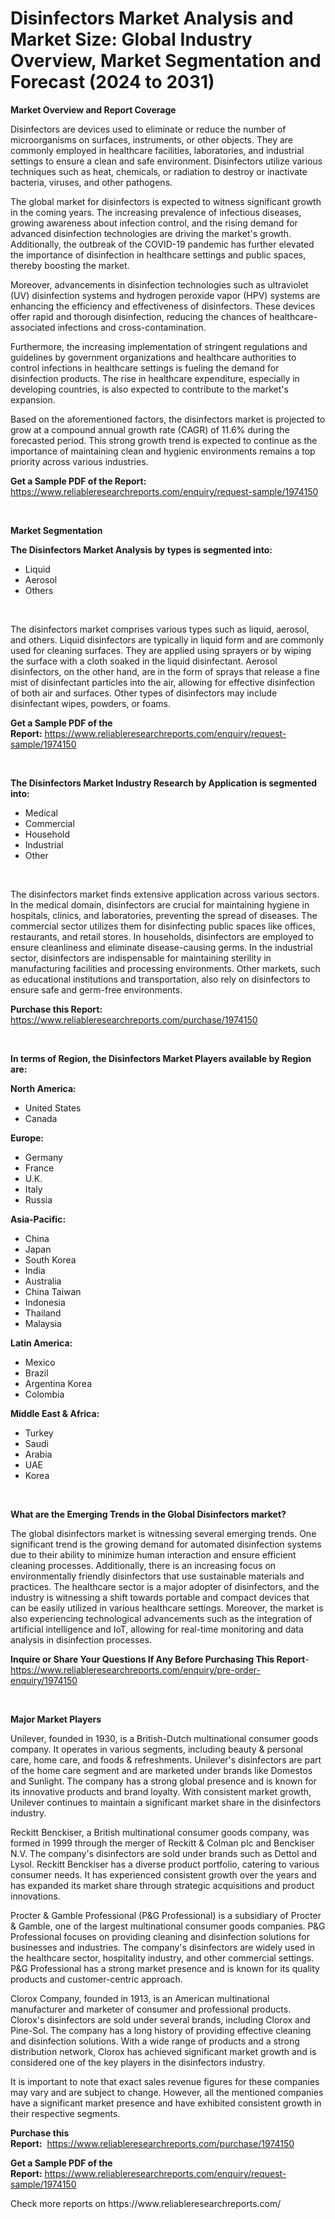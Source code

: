 <p><h1>Disinfectors Market Analysis and Market Size: Global Industry Overview, Market Segmentation and Forecast (2024 to 2031)</h1></p><p><strong>Market Overview and Report Coverage</strong></p>
<p><p>Disinfectors are devices used to eliminate or reduce the number of microorganisms on surfaces, instruments, or other objects. They are commonly employed in healthcare facilities, laboratories, and industrial settings to ensure a clean and safe environment. Disinfectors utilize various techniques such as heat, chemicals, or radiation to destroy or inactivate bacteria, viruses, and other pathogens.</p><p>The global market for disinfectors is expected to witness significant growth in the coming years. The increasing prevalence of infectious diseases, growing awareness about infection control, and the rising demand for advanced disinfection technologies are driving the market's growth. Additionally, the outbreak of the COVID-19 pandemic has further elevated the importance of disinfection in healthcare settings and public spaces, thereby boosting the market.</p><p>Moreover, advancements in disinfection technologies such as ultraviolet (UV) disinfection systems and hydrogen peroxide vapor (HPV) systems are enhancing the efficiency and effectiveness of disinfectors. These devices offer rapid and thorough disinfection, reducing the chances of healthcare-associated infections and cross-contamination.</p><p>Furthermore, the increasing implementation of stringent regulations and guidelines by government organizations and healthcare authorities to control infections in healthcare settings is fueling the demand for disinfection products. The rise in healthcare expenditure, especially in developing countries, is also expected to contribute to the market's expansion.</p><p>Based on the aforementioned factors, the disinfectors market is projected to grow at a compound annual growth rate (CAGR) of 11.6% during the forecasted period. This strong growth trend is expected to continue as the importance of maintaining clean and hygienic environments remains a top priority across various industries.</p></p>
<p><strong>Get a Sample PDF of the Report:</strong> <a href="https://www.reliableresearchreports.com/enquiry/request-sample/1974150">https://www.reliableresearchreports.com/enquiry/request-sample/1974150</a></p>
<p>&nbsp;</p>
<p><strong>Market Segmentation</strong></p>
<p><strong>The Disinfectors Market Analysis by types is segmented into:</strong></p>
<p><ul><li>Liquid</li><li>Aerosol</li><li>Others</li></ul></p>
<p>&nbsp;</p>
<p><p>The disinfectors market comprises various types such as liquid, aerosol, and others. Liquid disinfectors are typically in liquid form and are commonly used for cleaning surfaces. They are applied using sprayers or by wiping the surface with a cloth soaked in the liquid disinfectant. Aerosol disinfectors, on the other hand, are in the form of sprays that release a fine mist of disinfectant particles into the air, allowing for effective disinfection of both air and surfaces. Other types of disinfectors may include disinfectant wipes, powders, or foams.</p></p>
<p><strong>Get a Sample PDF of the Report:</strong>&nbsp;<a href="https://www.reliableresearchreports.com/enquiry/request-sample/1974150">https://www.reliableresearchreports.com/enquiry/request-sample/1974150</a></p>
<p>&nbsp;</p>
<p><strong>The Disinfectors Market Industry Research by Application is segmented into:</strong></p>
<p><ul><li>Medical</li><li>Commercial</li><li>Household</li><li>Industrial</li><li>Other</li></ul></p>
<p>&nbsp;</p>
<p><p>The disinfectors market finds extensive application across various sectors. In the medical domain, disinfectors are crucial for maintaining hygiene in hospitals, clinics, and laboratories, preventing the spread of diseases. The commercial sector utilizes them for disinfecting public spaces like offices, restaurants, and retail stores. In households, disinfectors are employed to ensure cleanliness and eliminate disease-causing germs. In the industrial sector, disinfectors are indispensable for maintaining sterility in manufacturing facilities and processing environments. Other markets, such as educational institutions and transportation, also rely on disinfectors to ensure safe and germ-free environments.</p></p>
<p><strong>Purchase this Report:</strong>&nbsp; <a href="https://www.reliableresearchreports.com/purchase/1974150">https://www.reliableresearchreports.com/purchase/1974150</a></p>
<p>&nbsp;</p>
<p><strong>In terms of Region, the Disinfectors Market Players available by Region are:</strong></p>
<p>
    <p> <strong> North America: </strong>
        <ul>
            <li>United States</li>
            <li>Canada</li>
        </ul>
        </p> 
    <p> <strong> Europe: </strong>
        <ul>
            <li>Germany</li>
            <li>France</li>
            <li>U.K.</li>
            <li>Italy</li>
            <li>Russia</li>
        </ul>
        </p> 
    <p> <strong> Asia-Pacific: </strong>
        <ul>
            <li>China</li>
            <li>Japan</li>
            <li>South Korea</li>
            <li>India</li>
            <li>Australia</li>
            <li>China Taiwan</li>
            <li>Indonesia</li>
            <li>Thailand</li>
            <li>Malaysia</li>
        </ul>
        </p> 
    <p> <strong> Latin America: </strong>
        <ul>
            <li>Mexico</li>
            <li>Brazil</li>
            <li>Argentina Korea</li>
            <li>Colombia</li>
        </ul>
        </p> 
    <p> <strong> Middle East & Africa: </strong>
        <ul>
            <li>Turkey</li>
            <li>Saudi</li>
            <li>Arabia</li>
            <li>UAE</li>
            <li>Korea</li>
        </ul>
    </p>
    </p>
<p>&nbsp;</p>
<p><strong>What are the Emerging Trends in the Global Disinfectors market?</strong></p>
<p><p>The global disinfectors market is witnessing several emerging trends. One significant trend is the growing demand for automated disinfection systems due to their ability to minimize human interaction and ensure efficient cleaning processes. Additionally, there is an increasing focus on environmentally friendly disinfectors that use sustainable materials and practices. The healthcare sector is a major adopter of disinfectors, and the industry is witnessing a shift towards portable and compact devices that can be easily utilized in various healthcare settings. Moreover, the market is also experiencing technological advancements such as the integration of artificial intelligence and IoT, allowing for real-time monitoring and data analysis in disinfection processes.</p></p>
<p><strong>Inquire or Share Your Questions If Any Before Purchasing This Report</strong>- <a href="https://www.reliableresearchreports.com/enquiry/pre-order-enquiry/1974150">https://www.reliableresearchreports.com/enquiry/pre-order-enquiry/1974150</a></p>
<p>&nbsp;</p>
<p><strong>Major Market Players</strong></p>
<p><p>Unilever, founded in 1930, is a British-Dutch multinational consumer goods company. It operates in various segments, including beauty & personal care, home care, and foods & refreshments. Unilever's disinfectors are part of the home care segment and are marketed under brands like Domestos and Sunlight. The company has a strong global presence and is known for its innovative products and brand loyalty. With consistent market growth, Unilever continues to maintain a significant market share in the disinfectors industry.</p><p>Reckitt Benckiser, a British multinational consumer goods company, was formed in 1999 through the merger of Reckitt & Colman plc and Benckiser N.V. The company's disinfectors are sold under brands such as Dettol and Lysol. Reckitt Benckiser has a diverse product portfolio, catering to various consumer needs. It has experienced consistent growth over the years and has expanded its market share through strategic acquisitions and product innovations.</p><p>Procter & Gamble Professional (P&G Professional) is a subsidiary of Procter & Gamble, one of the largest multinational consumer goods companies. P&G Professional focuses on providing cleaning and disinfection solutions for businesses and industries. The company's disinfectors are widely used in the healthcare sector, hospitality industry, and other commercial settings. P&G Professional has a strong market presence and is known for its quality products and customer-centric approach.</p><p>Clorox Company, founded in 1913, is an American multinational manufacturer and marketer of consumer and professional products. Clorox's disinfectors are sold under several brands, including Clorox and Pine-Sol. The company has a long history of providing effective cleaning and disinfection solutions. With a wide range of products and a strong distribution network, Clorox has achieved significant market growth and is considered one of the key players in the disinfectors industry.</p><p>It is important to note that exact sales revenue figures for these companies may vary and are subject to change. However, all the mentioned companies have a significant market presence and have exhibited consistent growth in their respective segments.</p></p>
<p><strong>Purchase this Report:</strong>&nbsp;&nbsp;<a href="https://www.reliableresearchreports.com/purchase/1974150">https://www.reliableresearchreports.com/purchase/1974150</a></p>
<p></p>
<p><strong>Get a Sample PDF of the Report:</strong>&nbsp;<a href="https://www.reliableresearchreports.com/enquiry/request-sample/1974150">https://www.reliableresearchreports.com/enquiry/request-sample/1974150</a></p>
<p>Check more reports on https://www.reliableresearchreports.com/</p>